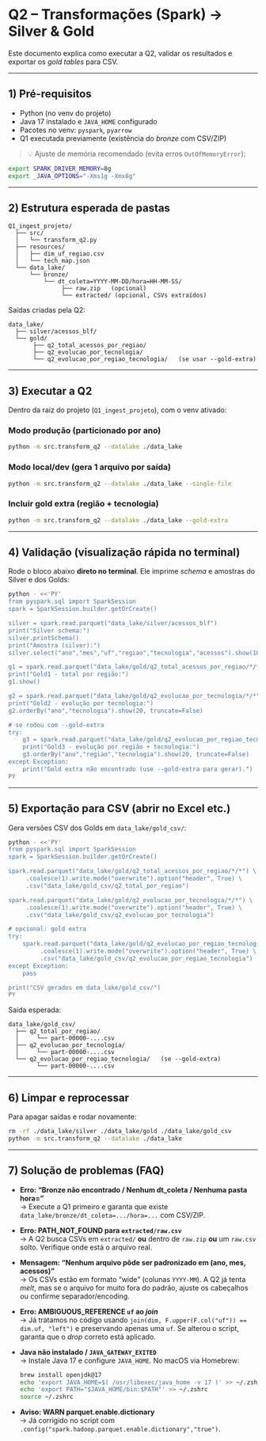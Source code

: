 # Q2 – Transformações (Spark) → Silver & Gold

Este documento explica como executar a Q2, validar os resultados e exportar os *gold tables* para CSV.

---

## 1) Pré-requisitos

- Python (no venv do projeto)
- Java 17 instalado e `JAVA_HOME` configurado  
- Pacotes no venv: `pyspark`, `pyarrow`
- Q1 executada previamente (existência do *bronze* com CSV/ZIP)

> 💡 Ajuste de memória recomendado (evita erros `OutOfMemoryError`):
```bash
export SPARK_DRIVER_MEMORY=8g
export _JAVA_OPTIONS="-Xms1g -Xmx8g"
```

---

## 2) Estrutura esperada de pastas

```
Q1_ingest_projeto/
  ├── src/
  │   └── transform_q2.py
  ├── resources/
  │   ├── dim_uf_regiao.csv
  │   └── tech_map.json
  └── data_lake/
      └── bronze/
          └── dt_coleta=YYYY-MM-DD/hora=HH-MM-SS/
               ├── raw.zip   (opcional)
               └── extracted/ (opcional, CSVs extraídos)
```

Saídas criadas pela Q2:
```
data_lake/
  ├── silver/acessos_blf/
  └── gold/
       ├── q2_total_acessos_por_regiao/
       ├── q2_evolucao_por_tecnologia/
       └── q2_evolucao_por_regiao_tecnologia/   (se usar --gold-extra)
```

---

## 3) Executar a Q2

Dentro da raiz do projeto (`Q1_ingest_projeto`), com o venv ativado:

### Modo produção (particionado por ano)
```bash
python -m src.transform_q2 --datalake ./data_lake
```

### Modo local/dev (gera 1 arquivo por saída)
```bash
python -m src.transform_q2 --datalake ./data_lake --single-file
```

### Incluir gold extra (região + tecnologia)
```bash
python -m src.transform_q2 --datalake ./data_lake --gold-extra
```

---

## 4) Validação (visualização rápida no terminal)

Rode o bloco abaixo **direto no terminal**. Ele imprime *schema* e amostras do Silver e dos Golds:

```bash
python - <<'PY'
from pyspark.sql import SparkSession
spark = SparkSession.builder.getOrCreate()

silver = spark.read.parquet("data_lake/silver/acessos_blf")
print("Silver schema:")
silver.printSchema()
print("Amostra (silver):")
silver.select("ano","mes","uf","regiao","tecnologia","acessos").show(10, truncate=False)

g1 = spark.read.parquet("data_lake/gold/q2_total_acessos_por_regiao/*/*")
print("Gold1 - total por região:")
g1.show()

g2 = spark.read.parquet("data_lake/gold/q2_evolucao_por_tecnologia/*/*")
print("Gold2 - evolução por tecnologia:")
g2.orderBy("ano","tecnologia").show(20, truncate=False)

# se rodou com --gold-extra
try:
    g3 = spark.read.parquet("data_lake/gold/q2_evolucao_por_regiao_tecnologia/*/*")
    print("Gold3 - evolução por região + tecnologia:")
    g3.orderBy("ano","regiao","tecnologia").show(20, truncate=False)
except Exception:
    print("Gold extra não encontrado (use --gold-extra para gerar).")
PY
```

---

## 5) Exportação para CSV (abrir no Excel etc.)

Gera versões CSV dos Golds em `data_lake/gold_csv/`:

```bash
python - <<'PY'
from pyspark.sql import SparkSession
spark = SparkSession.builder.getOrCreate()

spark.read.parquet("data_lake/gold/q2_total_acessos_por_regiao/*/*") \
     .coalesce(1).write.mode("overwrite").option("header", True) \
     .csv("data_lake/gold_csv/q2_total_por_regiao")

spark.read.parquet("data_lake/gold/q2_evolucao_por_tecnologia/*/*") \
     .coalesce(1).write.mode("overwrite").option("header", True) \
     .csv("data_lake/gold_csv/q2_evolucao_por_tecnologia")

# opcional: gold extra
try:
    spark.read.parquet("data_lake/gold/q2_evolucao_por_regiao_tecnologia/*/*") \
         .coalesce(1).write.mode("overwrite").option("header", True) \
         .csv("data_lake/gold_csv/q2_evolucao_por_regiao_tecnologia")
except Exception:
    pass

print("CSV gerados em data_lake/gold_csv/")
PY
```

Saída esperada:
```
data_lake/gold_csv/
  ├── q2_total_por_regiao/
  │     └── part-00000-....csv
  ├── q2_evolucao_por_tecnologia/
  │     └── part-00000-....csv
  └── q2_evolucao_por_regiao_tecnologia/   (se --gold-extra)
        └── part-00000-....csv
```

---

## 6) Limpar e reprocessar

Para apagar saídas e rodar novamente:

```bash
rm -rf ./data_lake/silver ./data_lake/gold ./data_lake/gold_csv
python -m src.transform_q2 --datalake ./data_lake
```

---

## 7) Solução de problemas (FAQ)

- **Erro: “Bronze não encontrado / Nenhum dt_coleta / Nenhuma pasta hora=”**  
  → Execute a Q1 primeiro e garanta que existe `data_lake/bronze/dt_coleta=.../hora=...` com CSV/ZIP.

- **Erro: PATH_NOT_FOUND para `extracted/raw.csv`**  
  → A Q2 busca CSVs em `extracted/` **ou** dentro de `raw.zip` **ou** um `raw.csv` solto. Verifique onde está o arquivo real.

- **Mensagem: “Nenhum arquivo pôde ser padronizado em (ano, mes, acessos)”**  
  → Os CSVs estão em formato “wide” (colunas `YYYY-MM`). A Q2 já tenta *melt*, mas se o arquivo for muito fora do padrão, ajuste os cabeçalhos ou confirme separador/encoding.

- **Erro: AMBIGUOUS_REFERENCE `uf` ao *join***  
  → Já tratamos no código usando `join(dim, F.upper(F.col("uf")) == dim.uf, "left")` e preservando apenas uma `uf`. Se alterou o script, garanta que o *drop* correto está aplicado.

- **Java não instalado / `JAVA_GATEWAY_EXITED`**  
  → Instale Java 17 e configure `JAVA_HOME`. No macOS via Homebrew:  
  ```bash
  brew install openjdk@17
  echo 'export JAVA_HOME=$( /usr/libexec/java_home -v 17 )' >> ~/.zshrc
  echo 'export PATH="$JAVA_HOME/bin:$PATH"' >> ~/.zshrc
  source ~/.zshrc
  ```

- **Aviso: WARN parquet.enable.dictionary**  
  → Já corrigido no script com `.config("spark.hadoop.parquet.enable.dictionary","true")`.  
